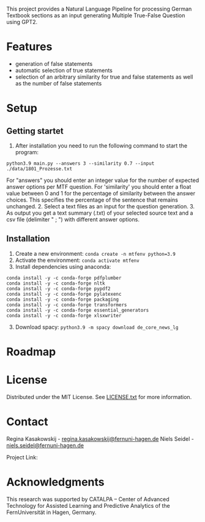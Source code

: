 This project provides a Natural Language Pipeline for processing German Textbook sections as an input generating Multiple True-False Question using GPT2.


# Features
- generation of false statements
- automatic selection of true statements 
- selection of an arbitrary similarity for true and false statements as well as the number of false statements

# Setup

## Getting startet

1. After installation you need to run the following command to start the program: 

`python3.9 main.py --answers 3 --similarity 0.7 --input ./data/1801_Prozesse.txt`

For "answers" you should enter an integer value for the number of expected answer options per MTF question.
For 'similarity' you should enter a float value between 0 and 1 for the percentage of similarity between the answer choices. This specifies the percentage of the sentence that remains unchanged.
2. Select a text files as an input for the question generation.
3. As output you get a text summary (.txt) of your selected source text and a csv file (delimiter " ; ") with different answer options.

## Installation

1. Create a new environment: `conda create -n mtfenv python=3.9`
2. Activate the environment: `conda activate mtfenv`
3. Install dependencies using anaconda: 
```
conda install -y -c conda-forge pdfplumber
conda install -y -c conda-forge nltk
conda install -y -c conda-forge pypdf2
conda install -y -c conda-forge pylatexenc
conda install -y -c conda-forge packaging
conda install -y -c conda-forge transformers
conda install -y -c conda-forge essential_generators
conda install -y -c conda-forge xlsxwriter
```
3. Download spacy: `python3.9 -m spacy download de_core_news_lg`

# Roadmap


# License

Distributed under the MIT License. See [LICENSE.txt](https://gitlab.pi6.fernuni-hagen.de/la-diva/adaptive-assessment/generationofmultipletruefalsequestions/-/blob/master/LICENSE.txt) for more information.

# Contact
Regina Kasakowskij - regina.kasakowskij@fernuni-hagen.de
Niels Seidel - niels.seidel@fernuni-hagen.de

Project Link: 

# Acknowledgments

This research was supported by CATALPA – Center of Advanced Technology for Assisted Learning and Predictive Analytics of the FernUniversität in Hagen, Germany.
